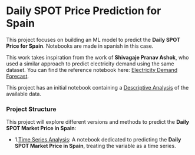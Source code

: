 # Daily SPOT Price Prediction for Spain

This project focuses on building an ML model to predict the **Daily SPOT Price for Spain**. Notebooks are made in spanish in this case.

This work takes inspiration from the work of **Shivagaje Pranav Ashok**, who used a similar approach to predict electricity demand using the same dataset. You can find the reference notebook here: [Electricity Demand Forecast](https://www.kaggle.com/code/shivagajepranav111a/daily-electricity-demand-forecast-machine-learning/notebook#Model-Building).

This project has an initial notebook containing a [Descriptive Analysis](https://github.com/MPeredaPerea/Machine_learning_projects/blob/main/Energy_sector/Spain_SPOT_price_ML/Descriptive_Analysis.ipynb) of the available data.

### Project Structure
This project will explore different versions and methods to predict the **Daily SPOT Market Price in Spain**:

- 1.[Time Series Analysis](https://github.com/MPeredaPerea/Machine_learning_projects/blob/main/Energy_sector/Spain_SPOT_price_ML/Time_series/Time_series.ipynb): A notebook dedicated to predicting the **Daily SPOT Market Price in Spain**, treating the variable as a time series.
